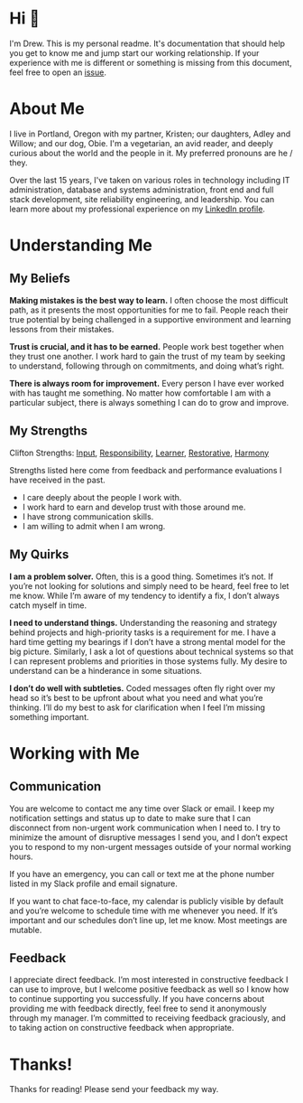 # Hi  👋
I'm Drew. This is my personal readme. It's documentation that should help you get to know me and jump start our working relationship. If your experience with me is different or something is missing from this document, feel free to open an [issue](https://github.com/dstokes/README/issues).

# About Me
I live in Portland, Oregon with my partner, Kristen; our daughters, Adley and Willow; and our dog, Obie. I'm a vegetarian, an avid reader, and deeply curious about the world and the people in it. My preferred pronouns are he / they. 

Over the last 15 years, I've taken on various roles in technology including IT administration, database and systems administration, front end and full stack development, site reliability engineering, and leadership. You can learn more about my professional experience on my [LinkedIn profile](https://www.linkedin.com/in/drewstokes/).

# Understanding Me
## My Beliefs
**Making mistakes is the best way to learn.** I often choose the most difficult path, as it presents the most opportunities for me to fail. People reach their true potential by being challenged in a supportive environment and learning lessons from their mistakes.

**Trust is crucial, and it has to be earned.** People work best together when they trust one another. I work hard to gain the trust of my team by seeking to understand, following through on commitments, and doing what’s right.

**There is always room for improvement.**  Every person I have ever worked with has taught me something. No matter how comfortable I am with a particular subject, there is always something I can do to grow and improve.

## My Strengths
Clifton Strengths: [Input](https://www.gallup.com/cliftonstrengths/en/252278/input-theme.aspx), [Responsibility](https://www.gallup.com/cliftonstrengths/en/252320/responsibility-theme.aspx), [Learner](https://www.gallup.com/cliftonstrengths/en/252293/learner-theme.aspx), [Restorative](https://www.gallup.com/cliftonstrengths/en/252323/restorative-theme.aspx), [Harmony](https://www.gallup.com/cliftonstrengths/en/252254/harmony-theme.aspx)

Strengths listed here come from feedback and performance evaluations I have received in the past.

* I care deeply about the people I work with.
* I work hard to earn and develop trust with those around me.
* I have strong communication skills.
* I am willing to admit when I am wrong.

## My Quirks
**I am a problem solver.** Often, this is a good thing. Sometimes it’s not. If you’re not looking for solutions and simply need to be heard, feel free to let me know. While I’m aware of my tendency to identify a fix, I don’t always catch myself in time.

**I need to understand things.** Understanding the reasoning and strategy behind projects and high-priority tasks is a requirement for me. I have a hard time getting my bearings if I don’t have a strong mental model for the big picture. Similarly, I ask a lot of questions about technical systems so that I can represent problems and priorities in those systems fully. My desire to understand can be a hinderance in some situations. 

**I don’t do well with subtleties.** Coded messages often fly right over my head so it’s best to be upfront about what you need and what you’re thinking. I’ll do my best to ask for clarification when I feel I’m missing something important.

# Working with Me
## Communication
You are welcome to contact me any time over Slack or email. I keep my notification settings and status up to date to make sure that I can disconnect from non-urgent work communication when I need to. I try to minimize the amount of disruptive messages I send you, and I don’t expect you to respond to my non-urgent messages outside of your normal working hours.

If you have an emergency, you can call or text me at the phone number listed in my Slack profile and email signature.

If you want to chat face-to-face, my calendar is publicly visible by default and you’re welcome to schedule time with me whenever you need. If it’s important and  our schedules don’t line up, let me know. Most meetings are mutable.

## Feedback
I appreciate direct feedback. I’m most interested in constructive feedback I can use to improve, but I welcome positive feedback as well so I know how to continue supporting you successfully. If you have concerns about providing me with feedback directly, feel free to send it anonymously through my manager. I’m committed to receiving feedback graciously, and to taking action on constructive feedback when appropriate.

# Thanks!
Thanks for reading! Please send your feedback my way.

